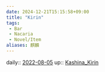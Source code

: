```yaml
---
date: 2024-12-21T15:15:58+09:00
title: "Kirin"
tags:
 - Bar
 - Nacaria
 - Novel/Item
aliases: 麒麟
---
```


daily:: [2022-08-05](../../../Daily_Note/2022-08-05.md)
up:: [Kashina_Kirin](Kashina_Kirin.md)


